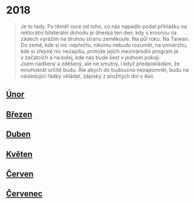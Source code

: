 # 2018

> Je to tady. Po téměř roce od toho, co nás napadlo podat přihlášku na rektorátní bilaterální dohodu je dneska ten den, kdy s krosnou na zádech vyrážím na druhou stranu zeměkoule. Na půl roku. Na Taiwan. Do země, kde si nic nepřečtu, nikomu nebudu rozumět, na univerzitu, kde si zřejmě nic nezapíšu, protože jejich mezinárodní program je v začátcích a na kolej, kde nás bude šest v jednom pokoji.\
Jsem nadšený a zděšený, ale ne smutný, i když předpokládám, že mnohokrát určitě budu. Ale abych do budoucna nezapomněl, budu na následující řádky vkládat, zápisky z prožitých dní v Asii.

## [Únor](2018_february.md)
## [Březen](2018_march.md)
## [Duben](2018_april.md)
## [Květen](2018_may.md)
## [Červen](2018_june.md)
## [Červenec](2018_july.md)
